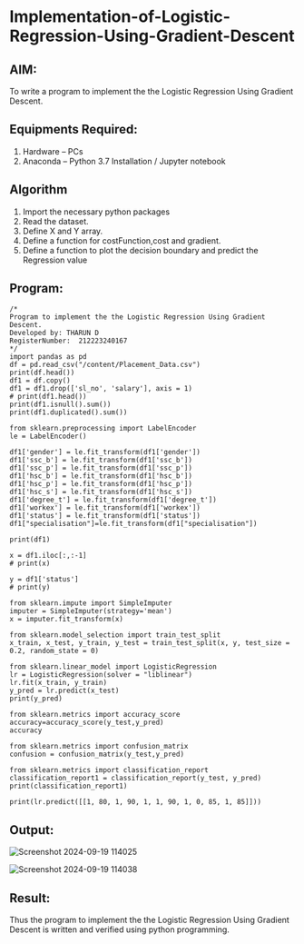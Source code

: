 # Implementation-of-Logistic-Regression-Using-Gradient-Descent

## AIM:
To write a program to implement the the Logistic Regression Using Gradient Descent.

## Equipments Required:
1. Hardware – PCs
2. Anaconda – Python 3.7 Installation / Jupyter notebook

## Algorithm
1. Import the necessary python packages
2. Read the dataset.
3. Define X and Y array.
4. Define a function for costFunction,cost and gradient.
5. Define a function to plot the decision boundary and predict the Regression value
   
## Program:
```
/*
Program to implement the the Logistic Regression Using Gradient Descent.
Developed by: THARUN D
RegisterNumber:  212223240167
*/
import pandas as pd
df = pd.read_csv("/content/Placement_Data.csv")
print(df.head())
df1 = df.copy()
df1 = df1.drop(['sl_no', 'salary'], axis = 1)
# print(df1.head())
print(df1.isnull().sum())
print(df1.duplicated().sum())

from sklearn.preprocessing import LabelEncoder
le = LabelEncoder()

df1['gender'] = le.fit_transform(df1['gender'])
df1['ssc_b'] = le.fit_transform(df1['ssc_b'])
df1['ssc_p'] = le.fit_transform(df1['ssc_p'])
df1['hsc_b'] = le.fit_transform(df1['hsc_b'])
df1['hsc_p'] = le.fit_transform(df1['hsc_p'])
df1['hsc_s'] = le.fit_transform(df1['hsc_s'])
df1['degree_t'] = le.fit_transform(df1['degree_t'])
df1['workex'] = le.fit_transform(df1['workex'])
df1['status'] = le.fit_transform(df1['status'])
df1["specialisation"]=le.fit_transform(df1["specialisation"])

print(df1)

x = df1.iloc[:,:-1]
# print(x)

y = df1['status']
# print(y)

from sklearn.impute import SimpleImputer
imputer = SimpleImputer(strategy='mean')
x = imputer.fit_transform(x)

from sklearn.model_selection import train_test_split
x_train, x_test, y_train, y_test = train_test_split(x, y, test_size = 0.2, random_state = 0)

from sklearn.linear_model import LogisticRegression
lr = LogisticRegression(solver = "liblinear")
lr.fit(x_train, y_train)
y_pred = lr.predict(x_test)
print(y_pred)

from sklearn.metrics import accuracy_score
accuracy=accuracy_score(y_test,y_pred)
accuracy

from sklearn.metrics import confusion_matrix
confusion = confusion_matrix(y_test,y_pred)

from sklearn.metrics import classification_report
classification_report1 = classification_report(y_test, y_pred)
print(classification_report1)

print(lr.predict([[1, 80, 1, 90, 1, 1, 90, 1, 0, 85, 1, 85]]))
```

## Output:
![Screenshot 2024-09-19 114025](https://github.com/user-attachments/assets/e6132dda-82a4-45d6-bef9-fdd304cefa5e)

![Screenshot 2024-09-19 114038](https://github.com/user-attachments/assets/b4212c7d-c4bd-4444-a817-5453d17c40fd)


## Result:
Thus the program to implement the the Logistic Regression Using Gradient Descent is written and verified using python programming.


